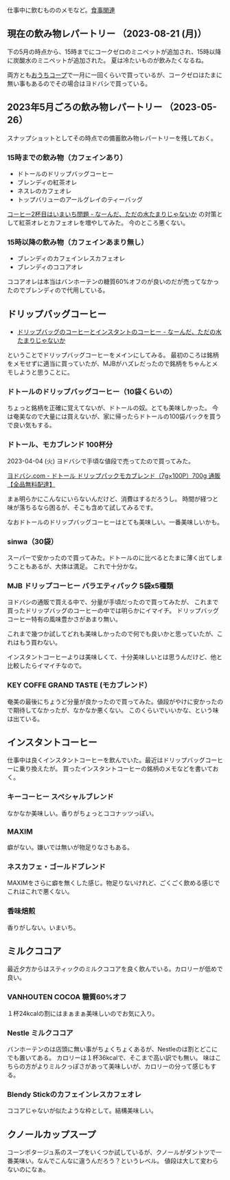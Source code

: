 仕事中に飲むもののメモなど。[食事関連](%E9%A3%9F%E4%BA%8B%E9%96%A2%E9%80%A3)

## 現在の飲み物レパートリー （2023-08-21 (月)）

下の5月の時点から、15時までにコークゼロのミニペットが追加され、15時以降に炭酸水のミニペットが追加された。
夏は冷たいものが飲みたくなるね。

両方とも[おうちコープ](%E3%81%8A%E3%81%86%E3%81%A1%E3%82%B3%E3%83%BC%E3%83%97)で一月に一回くらいで買っているが、コークゼロはたまに無い事もあるのでその場合はヨドバシで買っている。


## 2023年5月ごろの飲み物レパートリー （2023-05-26）

スナップショットとしてその時点での備蓄飲み物レパートリーを残しておく。

### 15時までの飲み物（カフェインあり）

- ドトールのドリップバッグコーヒー
- ブレンディの紅茶オレ
- ネスレのカフェオレ
- トップバリューのアールグレイのティーバッグ

[コーヒー2杯目はいまいち問題 - なーんだ、ただの水たまりじゃないか](https://karino2.github.io/2023/05/22/second_coffe_problem.html) の対策として紅茶オレとカフェオレを増やしてみた。
今のところ悪くない。

### 15時以降の飲み物（カフェインあまり無し）

- ブレンディのカフェインレスカフェオレ
- ブレンディのココアオレ

ココアオレは本当はバンホーテンの糖質60%オフのが良いのだが売ってなかったのでブレンディので代用している。



## ドリップバッグコーヒー

- [ドリップバッグのコーヒーとインスタントのコーヒー - なーんだ、ただの水たまりじゃないか](https://karino2.github.io/2023/02/18/drip_bag_coffe.html)

ということでドリップバッグコーヒーをメインにしてみる。
最初のころは銘柄をメモせずに適当に買っていたが、MJBがハズレだったので銘柄をちゃんとメモしようと思うことに。

### ドトールのドリップバッグコーヒー（10袋くらいの）

ちょっと銘柄を正確に覚えてないが、ドトールの奴。とても美味しかった。
今は奄美なので大量には買えないが、家に帰ったらドトールの100袋パックを買うで良い気もする。

### ドトール、モカブレンド 100杯分

2023-04-04 (火) ヨドバシで手頃な値段で売ってたので買ってみた。

[ヨドバシ.com - ドトール ドリップパックモカブレンド（7g×100P）700g 通販【全品無料配達】](https://www.yodobashi.com/product/100000001007164226/)

まぁ明らかにこんなにいらないんだけど、消費はするだろうし。
時間が経つと味が落ちるなら困るが、そこも含めて試してみるです。

なおドトールのドリップバッグコーヒーはとても美味しい。一番美味しいかも。

### sinwa（30袋）

スーパーで安かったので買ってみた。ドトールのに比べるとたまに薄く出てしまうこともあるが、大体は満足。
これで十分かな。

### MJB ドリップコーヒー バラエティパック 5袋x5種類

ヨドバシの通販で買える中で、分量が手頃だったので買ってみたが、
これまで買ったドリップバッグのコーヒーの中では明らかにイマイチ。
ドリップバッグコーヒー特有の風味豊かさがあまり無い。

これまで幾つか試してどれも美味しかったので何でも良いかと思っていたが、これはもう買わない。

インスタントコーヒーよりは美味しくて、十分美味しいとは思うんだけど、他と比較したらイマイチなので。

### KEY COFFE GRAND TASTE (モカブレンド）

奄美の最後にちょうど分量が良かったので買ってみた。値段がやけに安かったので期待してなかったが、なかなか悪くない。
このくらいでいいかな、という味は出ている。

## インスタントコーヒー

仕事中は良くインスタントコーヒーを飲んでいた。最近はドリップバッグコーヒーに乗り換えたが。
買ったインスタントコーヒーの銘柄のメモなどを書いておく。

### キーコーヒー スペシャルブレンド

なかなか美味しい。香りがちょっとココナッツっぽい。

### MAXIM

癖がない。嫌いでは無いが物足りなさもある。

### ネスカフェ・ゴールドブレンド

MAXIMをさらに癖を無くした感じ。物足りないけれど、ごくごく飲める感じでこれはこれで悪くない。

### 香味焙煎

香りがしない。いまいち。

## ミルクココア

最近夕方からはスティックのミルクココアを良く飲んでいる。カロリーが低めで良い。

### VANHOUTEN COCOA 糖質60%オフ

１杯24kcalの割にはまぁまぁ美味しいのでお気に入り。

### Nestle ミルクココア

バンホーテンのは店頭に無い事がちょくちょくあるが、Nestleのは割とどこにでも置いてある。
カロリーは１杯36kcalで、そこまで高い訳でも無い。
味はこちらの方がよりミルクっぽさがあって美味しいが、カロリーの分って感じもする。

### Blendy Stickのカフェインレスカフェオレ

ココアじゃないが似たような枠として。結構美味しい。

## クノールカップスープ

コーンポタージュ系のスープをいくつか試しているが、クノールがダントツで一番美味い。なんでこんなに違うんだろう？というレベル。
値段は大して変わらないのになぁ。